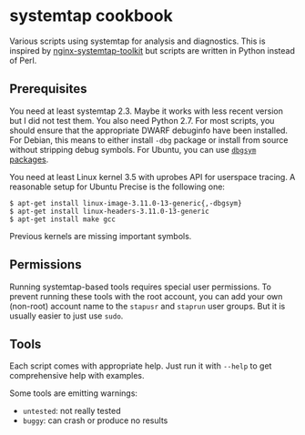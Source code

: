 systemtap cookbook
==================

Various scripts using systemtap for analysis and diagnostics. This is
inspired by [nginx-systemtap-toolkit][1] but scripts are written in
Python instead of Perl.

[1]: https://github.com/agentzh/nginx-systemtap-toolkit

Prerequisites
-------------

You need at least systemtap 2.3. Maybe it works with less recent
version but I did not test them. You also need Python 2.7. For most
scripts, you should ensure that the appropriate DWARF debuginfo have
been installed. For Debian, this means to either install `-dbg`
package or install from source without stripping debug symbols. For
Ubuntu, you can use [`dbgsym` packages][2].

[2]: https://wiki.ubuntu.com/DebuggingProgramCrash#Debug_Symbol_Packages

You need at least Linux kernel 3.5 with uprobes API for userspace
tracing. A reasonable setup for Ubuntu Precise is the following one:

    $ apt-get install linux-image-3.11.0-13-generic{,-dbgsym}
    $ apt-get install linux-headers-3.11.0-13-generic
    $ apt-get install make gcc

Previous kernels are missing important symbols.

Permissions
-----------

Running systemtap-based tools requires special user permissions. To
prevent running these tools with the root account, you can add your
own (non-root) account name to the `stapusr` and `staprun` user
groups. But it is usually easier to just use `sudo`.

Tools
-----

Each script comes with appropriate help. Just run it with `--help` to
get comprehensive help with examples.

Some tools are emitting warnings:

 - `untested`: not really tested
 - `buggy`: can crash or produce no results
